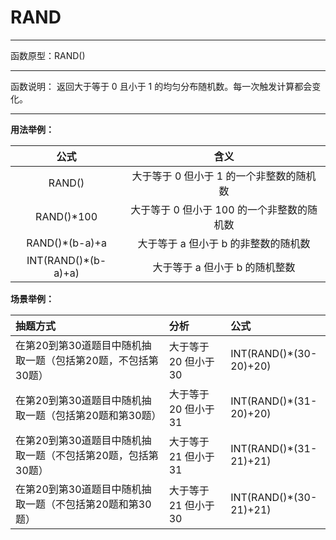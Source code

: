 # RAND
*****
函数原型：RAND()
*****
函数说明：
返回大于等于 0 且小于 1 的均匀分布随机数。每一次触发计算都会变化。


*****
**用法举例：**

|     公式     |        含义        |
|      :-:     |        :-:         |
|        RAND()       | 大于等于 0 但小于 1 的一个非整数的随机数  |
|     RAND()\*100     | 大于等于 0 但小于 100 的一个非整数的随机数  |
|   RAND()\*(b-a)+a   | 大于等于 a 但小于 b 的非整数的随机数  |
| INT(RAND()\*(b-a)+a)| 大于等于 a 但小于 b 的随机整数  |


**场景举例：**

|抽题方式|	分析|	公式|
| :------------ | :------------ | :------------ |
|在第20到第30道题目中随机抽取一题（包括第20题，不包括第30题）|大于等于 20 但小于 30|INT(RAND()*(30-20)+20)|
|在第20到第30道题目中随机抽取一题（包括第20题和第30题）|大于等于 20 但小于 31|INT(RAND()*(31-20)+20)|
|在第20到第30道题目中随机抽取一题（不包括第20题，包括第30题）|大于等于 21 但小于 31|INT(RAND()*(31-21)+21)|
|在第20到第30道题目中随机抽取一题（不包括第20题和第30题）|大于等于 21 但小于 30|INT(RAND()*(30-21)+21)|
